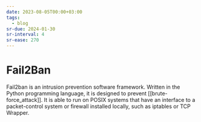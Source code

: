 ```yaml
---
date: 2023-08-05T00:00+03:00
tags:
  - blog
sr-due: 2024-01-30
sr-interval: 4
sr-ease: 270
---
```


# Fail2Ban

Fail2ban is an intrusion prevention software framework. Written in the Python
programming language, it is designed to prevent [[brute-force_attack]]. It is
able to run on POSIX systems that have an interface to a packet-control system
or firewall installed locally, such as iptables or TCP Wrapper.
